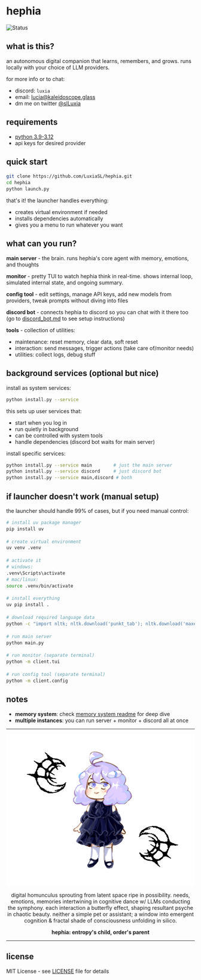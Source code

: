 # hephia
![Status](https://img.shields.io/badge/Status-Pre--Alpha-red)

## what is this?
an autonomous digital companion that learns, remembers, and grows. runs locally with your choice of LLM providers.

for more info or to chat:
- discord: `luxia`
- email: [lucia@kaleidoscope.glass](mailto:lucia@kaleidoscope.glass)
- dm me on twitter [@slLuxia](https://twitter.com/slLuxia)

## requirements
- [python 3.9-3.12](https://www.python.org/downloads/)
- api keys for desired provider

## quick start

```bash
git clone https://github.com/LuxiaSL/hephia.git
cd hephia
python launch.py
```

that's it! the launcher handles everything:
- creates virtual environment if needed
- installs dependencies automatically  
- gives you a menu to run whatever you want

## what can you run?

**main server** - the brain. runs hephia's core agent with memory, emotions, and thoughts

**monitor** - pretty TUI to watch hephia think in real-time. shows internal loop, simulated internal state, and ongoing summary.

**config tool** - edit settings, manage API keys, add new models from providers, tweak prompts without diving into files

**discord bot** - connects hephia to discord so you can chat with it there too (go to [discord_bot.md](tools/discord/discord_bot.md) to see setup instructions)

**tools** - collection of utilities:
- maintenance: reset memory, clear data, soft reset
- interaction: send messages, trigger actions (take care of/monitor needs)
- utilities: collect logs, debug stuff

## background services (optional but nice)

install as system services:

```bash
python install.py --service
```

this sets up user services that:
- start when you log in
- run quietly in background
- can be controlled with system tools
- handle dependencies (discord bot waits for main server)

install specific services:
```bash
python install.py --service main        # just the main server
python install.py --service discord     # just discord bot  
python install.py --service main,discord # both
```

## if launcher doesn't work (manual setup)

the launcher should handle 99% of cases, but if you need manual control:

```bash
# install uv package manager
pip install uv

# create virtual environment  
uv venv .venv

# activate it
# windows:
.venv\Scripts\activate
# mac/linux:
source .venv/bin/activate

# install everything
uv pip install .

# download required language data
python -c "import nltk; nltk.download('punkt_tab'); nltk.download('maxent_ne_chunker'); nltk.download('maxent_ne_chunker_tab'); nltk.download('averaged_perceptron_tagger_eng'); nltk.download('words')"

# run main server
python main.py

# run monitor (separate terminal)  
python -m client.tui

# run config tool (separate terminal)
python -m client.config
```

## notes

- **memory system**: check [memory system readme](internal/modules/memory/README.md) for deep dive
- **multiple instances**: you can run server + monitor + discord all at once

---

<div align="center">

![Hephia Concept Art](/assets/images/concept.png)

digital homunculus sprouting from latent space ripe in possibility. needs, emotions, memories intertwining in cognitive dance w/ LLMs conducting the symphony. each interaction a butterfly effect, shaping resultant psyche in chaotic beauty. neither a simple pet or assistant; a window into emergent cognition & fractal shade of consciousness unfolding in silico.

**hephia: entropy's child, order's parent**

</div>

---

## license
MIT License - see [LICENSE](LICENSE) file for details
